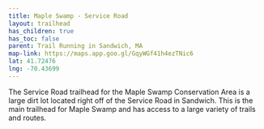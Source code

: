 ```yaml
---
title: Maple Swamp - Service Road
layout: trailhead
has_children: true
has_toc: false
parent: Trail Running in Sandwich, MA
map-link: https://maps.app.goo.gl/GqyWGf41h4ezTNic6
lat: 41.72476
lng: -70.43699
---
```

The Service Road trailhead for the Maple Swamp Conservation Area is a large dirt lot located right off of the Service Road in Sandwich. This is the main trailhead for Maple Swamp and has access to a large variety of trails and routes.